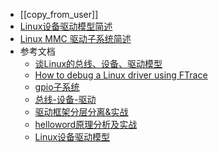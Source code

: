 - [[copy_from_user]]
- [Linux设备驱动模型简述](https://hughesxu.github.io/posts/Linux_device_and_driver_model/)
- [Linux MMC 驱动子系统简述](https://hughesxu.github.io/posts/Linux_MMC_driver/)
- 参考文档
	- [谈Linux的总线、设备、驱动模型](https://www.cnblogs.com/merlindu/p/9718307.html)
	- [How to debug a Linux driver using FTrace](https://www.itdev.co.uk/blog/how-debug-linux-driver-using-ftrace)
	- [gpio子系统](https://www.cnblogs.com/lizhuming/p/14652611.html)
	- [总线-设备-驱动](https://www.cnblogs.com/lizhuming/p/14596239.html)
	- [驱动框架分层分离&实战](https://www.cnblogs.com/lizhuming/p/14593464.html)
	- [helloword原理分析及实战](https://www.cnblogs.com/lizhuming/p/13976680.html)
	- [Linux设备驱动模型](https://mshrimp.github.io/2020/05/10/Linux%E8%AE%BE%E5%A4%87%E9%A9%B1%E5%8A%A8%E6%A8%A1%E5%9E%8B/)